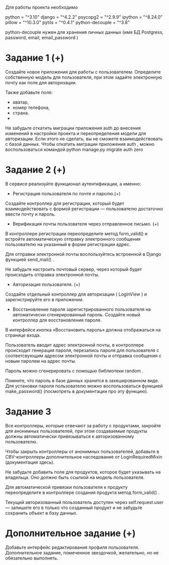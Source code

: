 Для работы проекта необходимо

python = "^3.10"
django = "^4.2.2"
psycopg2 = "^2.9.9"
ipython = "^8.24.0"
pillow = "^10.3.0"
pytils = "^0.4.1"
python-decouple = "^3.8"

python-decouple нужен для хранения личных данных 
(имя БД Postgress, 
password,
email,
email_password
)


# Задание 1 (+)
Создайте новое приложения для работы с пользователем. Определите собственную модель для пользователя, при этом задайте электронную почту как поле для авторизации.

Также добавьте поля:

- аватар,
- номер телефона,
- страна.
- 
Не забудьте откатить миграции приложения 
auth
 до внесения изменений в настройки проекта и переопределения модели для авторизации. Если этого не сделать, вы не сможете взаимодействовать с базой данных. Чтобы откатить миграции приложения 
auth
, можно воспользоваться командой 
python manage.py migrate auth zero

# Задание 2 (+)
В сервисе реализуйте функционал аутентификации, а именно:

- Регистрация пользователя по почте и паролю.(+)

Создайте контроллер для регистрации, который будет взаимодействовать с формой регистрации — пользователю достаточно ввести почту и пароль.

- Верификация почты пользователя через отправленное письмо. (+)

В контроллере регистрации переопределите метод 
form_valid()
 и встройте автоматическую отправку электронного сообщения пользователю на указанный в форме регистрации адрес.

Для отправки электронной почты воспользуйтесь встроенной в Django функцией 
send_mail()
.

Не забудьте настроить почтовый сервер, через который будет происходить отправка электронной почты.


- Авторизация пользователя. (+)

Создайте отдельный контроллер для авторизации (
LoginView
) и зарегистрируйте его в приложении.

- Восстановление пароля зарегистрированного пользователя на автоматически сгенерированный пароль.
Создайте новый контроллер для восстановления пароля.

В интерфейсе кнопка «Восстановить пароль» должна отображаться на странице входа.

Пользователь вводит адрес электронной почты, в контроллере происходит генерация пароля, перезапись пароля для пользователя с соответсвующим адресом электронной почты и отправка сообщения с новым паролем на адрес почты.

Пароль можно сгенерировать с помощью библиотеки 
random
.

Помните, что пароль в базе данных хранится в захешированном виде. Для установки пароля пользователю можно воспользоваться функцией 
make_password()
 (посмотреть в документации про эту функцию).

# Задание 3
Все контроллеры, которые отвечают за работу с продуктами, закройте для анонимных пользователей, при этом создаваемые продукты должны автоматически привязываться к авторизованному пользователю.

Чтобы закрыть контроллеры от анонимных пользователей, добавьте в CBV-контроллеры дополнительное наследование от 
LoginRequiredMixin
 (документация здесь).

Не забудьте добавить поле для продуктов, которое будет указывать на владельца. Оно должно быть ссылкой на модель пользователя.

Для автоматической привязки пользователя к продукту переопределите в контроллере создания продукта метод 
form_valid()
.

Текущий авторизованный пользователь доступен через 
self.request.user
 — запишите его в только что созданный продукт и не забудьте сохранить объект в базу данных.

 
# Дополнительное задание (+)
Добавьте интерфейс редактирования профиля пользователя.
Дополнительное задание, помеченное звездочкой, желательно, но не обязательно выполнять.
